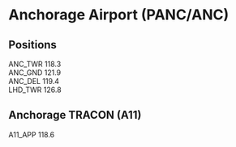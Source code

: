 # Anchorage Airport (PANC/ANC)
## Positions
ANC_TWR 118.3  
ANC_GND 121.9  
ANC_DEL 119.4  
LHD_TWR 126.8 

## Anchorage TRACON (A11)
A11_APP 118.6